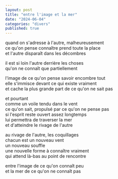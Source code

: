 ```yaml
---
layout: post
title: "entre l'image et la mer"
date: "2024-06-04"
categories: "divers"
published: true
---
```



quand on s'adresse à l'autre, malheureusement  
ce qu'on pense connaître prend toute la place  
et l'autre disparaît dans les décombres  

il est si loin l'autre derrière les choses  
qu'on ne connaît que partiellement  

l'image de ce qu'on pense savoir encombre tout  
elle s'immisce devant ce qui existe vraiment  
et cache la plus grande part de ce qu'on ne sait pas  

et pourtant  
comme un voile tendu dans le vent  
ce qu'on sait, propulsé par ce qu'on ne pense pas  
si l'esprit reste ouvert assez longtemps  
lui permettra de traverser la mer  
et d'atteindre le rivage de l'autre  

au rivage de l'autre, les coquillages  
chacun est un nouveau vent  
un nouveau souffle  
une nouvelle forme à connaître vraiment  
qui attend là-bas au point de rencontre  

entre l'image de ce qu'on connaît peu  
et la mer de ce qu'on ne connaît pas  
